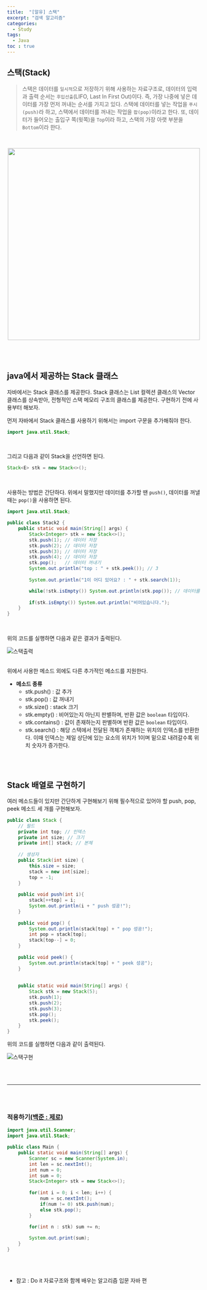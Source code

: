 ```yaml
---
title:  "[알유] 스택"
excerpt: "검색 알고리즘"
categories: 
  - Study
tags: 
  - Java
toc : true
---
```


## 스택(Stack)
> 스택은 데이터를 `일시적`으로 저장하기 위해 사용하는 자료구조로, 데이터의 입력과 출력 순서는 `후입선출`(LIFO, Last In First Out)이다. 즉, 가장 나중에 넣은 데이터를 가장 먼저 꺼내는 순서를 가지고 있다. 스택에 데이터를 넣는 작업을 `푸시(push)`라 하고, 스택에서 데이터를 꺼내는 작업을 `팝(pop)`이라고 한다. 또, 데이터가 들어오는 출입구 쪽(윗쪽)을 `Top`이라 하고, 스택의 가장 아랫 부분을 `Bottom`이라 한다.
<br>



<p align="center"><img src="https://user-images.githubusercontent.com/70805241/118171497-3d1e6c80-b466-11eb-869c-babe6a9e1d4b.png" height="500px" width="500px">
</p>

<br><br>

## java에서 제공하는 Stack 클래스
자바에서는 Stack<E> 클래스를 제공한다. Stack 클래스는 List 컬렉션 클래스의 Vector 클래스를 상속받아, 전형적인 스택 메모리 구조의 클래스를 제공한다. 구현하기 전에 사용부터 해보자. <br>

먼저 자바에서 Stack 클래스를 사용하기 위해서는 import 구문을 추가해줘야 한다.

```java
import java.util.Stack;
```

<br>

그리고 다음과 같이 Stack을 선언하면 된다.

```java
Stack<E> stk = new Stack<>();
```

<br>

사용하는 방법은 간단하다. 위에서 말했지만 데이터를 추가할 땐 `push()`, 데이터를 꺼낼 때는 `pop()`을 사용하면 된다. <br>

```java
import java.util.Stack;

public class Stack2 {
	public static void main(String[] args) {
		Stack<Integer> stk = new Stack<>();
		stk.push(1); // 데이터 저장
		stk.push(2); // 데이터 저장
		stk.push(3); // 데이터 저장
		stk.push(4); // 데이터 저장
		stk.pop();   // 데이터 꺼내기
		System.out.println("top : " + stk.peek()); // 3
		
		System.out.println("1이 어디 있어요? : " + stk.search(1));

		while(!stk.isEmpty()) System.out.println(stk.pop()); // 데이터를 꺼내면서 출력
		
		if(stk.isEmpty()) System.out.println("비어있습니다.");
	}
}
```

<br>

위의 코드를 실행하면 다음과 같은 결과가 출력된다. 

![스택출력](https://user-images.githubusercontent.com/70805241/118175696-6a214e00-b46b-11eb-8fdb-b1d089523326.png) <br><br>

위에서 사용한 메소드 외에도 다른 추가적인 메소드를 지원한다.

- **메소드 종류**
	- stk.push() : 값 추가
	- stk.pop() : 값 꺼내기
	- stk.size() : stack 크기
	- stk.empty() : 비어있는지 아닌지 판별하며, 반환 값은 `boolean` 타입이다.
	- stk.contains() : 값이 존재하는지 판별하며 반환 값은 `boolean` 타입이다.
	- stk.search() : 해당 스택에서 전달된 객체가 존재하는 위치의 인덱스를 반환한다. 이때 인덱스는 제일 상단에 있는 요소의 위치가 1이며 밑으로 내려갈수록 위치 숫자가 증가한다.

<br><br>


## Stack 배열로 구현하기
여러 메소드들이 있지만 간단하게 구현해보기 위해 필수적으로 있어야 할 push, pop, peek 메소드 세 개를 구현해보자. <br>

```java
public class Stack {
	// 필드 
	private int top; // 인덱스
	private int size; // 크기
	private int[] stack; // 본체
	
	// 생성자
	public Stack(int size) {
		this.size = size;
		stack = new int[size];
		top = -1;
	}
	
	public void push(int i){
		stack[++top] = i;
		System.out.println(i + " push 성공!");
	}
	
	public void pop() {
		System.out.println(stack[top] + " pop 성공!");
		int pop = stack[top];
		stack[top--] = 0;
	}
	
	public void peek() {
		System.out.println(stack[top] + " peek 성공");
	}
	
	
	public static void main(String[] args) {
		Stack stk = new Stack(5);
		stk.push(1);
		stk.push(2);
		stk.push(3);
		stk.pop();
		stk.peek();
	}
}
```

위의 코드를 실행하면 다음과 같이 출력된다. <br>

![스택구현](https://user-images.githubusercontent.com/70805241/118177904-46133c00-b46e-11eb-9f08-9c010362f8dc.png) <br>


<br><br>

-------------

<br><br>

### 적용하기[(백준 : 제로)](https://techhan.github.io/algorithm/baekjoon-3/)

```java
import java.util.Scanner;
import java.util.Stack;

public class Main {
	public static void main(String[] args) {
		Scanner sc = new Scanner(System.in);
		int len = sc.nextInt();
		int num = 0;
		int sum = 0;
		Stack<Integer> stk = new Stack<>();
		
		for(int i = 0; i < len; i++) {
			num = sc.nextInt();
			if(num != 0) stk.push(num);
			else stk.pop();
		}
		
		for(int n : stk) sum += n;

		System.out.print(sum);
	}
}
```

<br><br>


- 참고 : Do it 자료구조와 함께 배우는 알고리즘 입문 자바 편